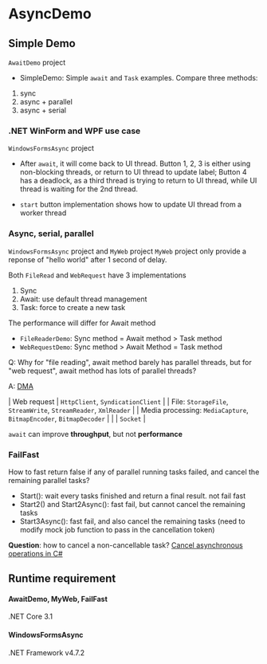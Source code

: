 # AsyncDemo


## Simple Demo

`AwaitDemo` project

* SimpleDemo: Simple `await` and `Task` examples. Compare three methods: 

1. sync
2. async + parallel
3. async + serial

### .NET WinForm and WPF use case

`WindowsFormsAsync` project

* After `await`, it will come back to UI thread.
Button 1, 2, 3 is either using non-blocking threads, or return to UI thread to update label;
Button 4 has a deadlock, as a third thread is trying to return to UI thread, while UI thread is waiting for the 2nd thread.

* `start` button implementation shows how to update UI thread from a worker thread

### Async, serial, parallel

`WindowsFormsAsync` project and `MyWeb` project
`MyWeb` project only provide a reponse of "hello world" after 1 second of delay.

Both `FileRead` and `WebRequest` have 3 implementations

1. Sync
2. Await: use default thread management
3. Task: force to create a new task

The performance will differ for Await method
* `FileReaderDemo`: Sync method = Await method > Task method
* `WebRequestDemo`: Sync method > Await Method = Task method

Q: Why for "file reading", await method barely has parallel threads, but for "web request", await method has lots of parallel threads?

A: [DMA](https://docs.microsoft.com/en-us/windows-hardware/drivers/kernel/dma-programming-techniques)

| Web request | `HttpClient`, `SyndicationClient` |
| File: `StorageFile`, `StreamWrite`, `StreamReader`, `XmlReader` |
| Media processing: `MediaCapture`, `BitmapEncoder`, `BitmapDecoder` |
|  | `Socket` | 

`await` can improve **throughput**, but not **performance**

### FailFast
How to fast return false if any of parallel running tasks failed, and cancel the remaining parallel tasks?
* Start(): wait every tasks finished and return a final result. not fail fast
* Start2() and Start2Async(): fast fail, but cannot cancel the remaining tasks
* Start3Async(): fast fail, and also cancel the remaining tasks (need to modify mock job function to pass in the cancellation token)

**Question**: how to cancel a non-cancellable task?
[Cancel asynchronous operations in C#](https://johnthiriet.com/cancel-asynchronous-operation-in-csharp/) 


## Runtime requirement

#### AwaitDemo, MyWeb, FailFast
.NET Core 3.1

#### WindowsFormsAsync
.NET Framework v4.7.2


